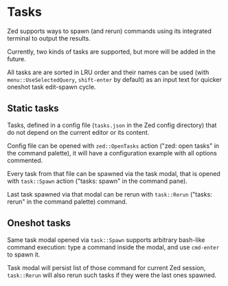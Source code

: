 # Tasks

Zed supports ways to spawn (and rerun) commands using its integrated terminal to output the results.

Currently, two kinds of tasks are supported, but more will be added in the future.

All tasks are are sorted in LRU order and their names can be used (with `menu::UseSelectedQuery`, `shift-enter` by default) as an input text for quicker oneshot task edit-spawn cycle.

## Static tasks

Tasks, defined in a config file (`tasks.json` in the Zed config directory) that do not depend on the current editor or its content.

Config file can be opened with `zed::OpenTasks` action ("zed: open tasks" in the command palette), it will have a configuration example with all options commented.

Every task from that file can be spawned via the task modal, that is opened with `task::Spawn` action ("tasks: spawn" in the command pane).

Last task spawned via that modal can be rerun with `task::Rerun` ("tasks: rerun" in the command palette) command.

## Oneshot tasks

Same task modal opened via `task::Spawn` supports arbitrary bash-like command execution: type a command inside the modal, and use `cmd-enter` to spawn it.

Task modal will persist list of those command for current Zed session, `task::Rerun` will also rerun such tasks if they were the last ones spawned.
